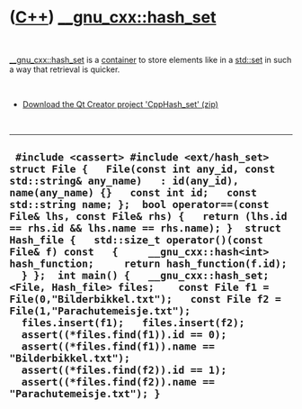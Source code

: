 
 

 

 

 

 

([C++](Cpp.md)) [\_\_gnu\_cxx::hash\_set](CppHash_set.md)
===========================================================

 

[\_\_gnu\_cxx::hash\_set](CppHash_set.md) is a
[container](CppContainer.md) to store elements like in a
[std::set](CppStdSet.md) in such a way that retrieval is quicker.

 

-   [Download the Qt Creator project
    'CppHash\_set' (zip)](CppHash_set.zip)

 

  ---------------------------------------------------------------------------------------------------------------------------------------------------------------------------------------------------------------------------------------------------------------------------------------------------------------------------------------------------------------------------------------------------------------------------------------------------------------------------------------------------------------------------------------------------------------------------------------------------------------------------------------------------------------------------------------------------------------------------------------------------------------------------------------------------------------------------------------------------------------------------
  ` #include <cassert> #include <ext/hash_set>   struct File {   File(const int any_id, const std::string& any_name)   : id(any_id), name(any_name) {}   const int id;   const std::string name; };  bool operator==(const File& lhs, const File& rhs) {   return (lhs.id == rhs.id && lhs.name == rhs.name); }  struct Hash_file {   std::size_t operator()(const File& f) const   {     __gnu_cxx::hash<int> hash_function;     return hash_function(f.id);   } };  int main() {   __gnu_cxx::hash_set;<File, Hash_file> files;    const File f1 = File(0,"Bilderbikkel.txt");   const File f2 = File(1,"Parachutemeisje.txt");    files.insert(f1);   files.insert(f2);    assert((*files.find(f1)).id == 0);   assert((*files.find(f1)).name == "Bilderbikkel.txt");   assert((*files.find(f2)).id == 1);   assert((*files.find(f2)).name == "Parachutemeisje.txt"); }`
  ---------------------------------------------------------------------------------------------------------------------------------------------------------------------------------------------------------------------------------------------------------------------------------------------------------------------------------------------------------------------------------------------------------------------------------------------------------------------------------------------------------------------------------------------------------------------------------------------------------------------------------------------------------------------------------------------------------------------------------------------------------------------------------------------------------------------------------------------------------------------------

 

 

 

 

 

 

